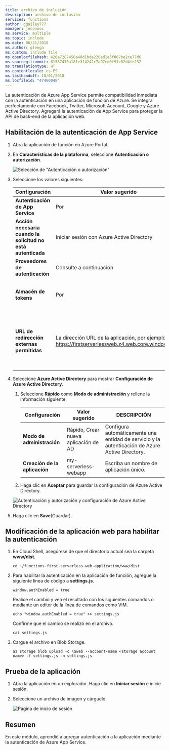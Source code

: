 ```yaml
---
title: archivo de inclusión
description: archivo de inclusión
services: functions
author: ggailey777
manager: jeconnoc
ms.service: multiple
ms.topic: include
ms.date: 06/21/2018
ms.author: glenga
ms.custom: include file
ms.openlocfilehash: 426a7287458a48d1bda220ad1a5f067be2ce77d6
ms.sourcegitcommit: 81587470a181e314242c7a97cd0f91c82d4fe232
ms.translationtype: HT
ms.contentlocale: es-ES
ms.lasthandoff: 10/01/2018
ms.locfileid: "47460048"
---
```

La autenticación de Azure App Service permite compatibilidad inmediata con la autenticación en una aplicación de función de Azure. Se integra perfectamente con Facebook, Twitter, Microsoft Account, Google y Azure Active Directory. Agregará la autenticación de App Service para proteger la API de back-end de la aplicación web.

## <a name="enable-app-service-authentication"></a>Habilitación de la autenticación de App Service

1. Abra la aplicación de función en Azure Portal.

1. En **Características de la plataforma**, seleccione **Autenticación o autorización**.

    ![Selección de "Autenticación o autorización"](media/functions-first-serverless-web-app/6-authorization.jpg)

1. Seleccione los valores siguientes:
    
    | Configuración      |  Valor sugerido   | DESCRIPCIÓN                                        |
    | --- | --- | ---|
    | **Autenticación de App Service** | Por | Habilita la autenticación. |
    | **Acción necesaria cuando la solicitud no está autenticada** | Iniciar sesión con Azure Active Directory | Seleccione un método de autenticación configurado (a continuación). |
    | **Proveedores de autenticación** | Consulte a continuación | Consulte a continuación |
    | **Almacén de tokens** | Por | Permite que App Service almacene y administre los tokens. |
    | **URL de redirección externas permitidas** | La dirección URL de la aplicación, por ejemplo: https://firstserverlessweb.z4.web.core.windows.net/ | Las direcciones URL a las que puede redirigir App Service una vez autenticado un usuario. |

1. Seleccione **Azure Active Directory** para mostrar **Configuración de Azure Active Directory**.

    1. Seleccione **Rápido** como **Modo de administración** y rellene la información siguiente.
    
        | Configuración      |  Valor sugerido   | DESCRIPCIÓN                                        |
        | --- | --- | ---|
        | **Modo de administración** | Rápido, Crear nueva aplicación de AD | Configura automáticamente una entidad de servicio y la autenticación de Azure Active Directory. |
        | **Creación de la aplicación** | my-serverless-webapp | Escriba un nombre de aplicación único. |
    
    1. Haga clic en **Aceptar** para guardar la configuración de Azure Active Directory.

    ![Autenticación y autorización y configuración de Azure Active Directory](media/functions-first-serverless-web-app/6-create-aad.png)

1. Haga clic en **Save**(Guardar).


## <a name="modify-the-web-app-to-enable-authentication"></a>Modificación de la aplicación web para habilitar la autenticación

1. En Cloud Shell, asegúrese de que el directorio actual sea la carpeta **www/dist**.

    ```azurecli
    cd ~/functions-first-serverless-web-application/www/dist
    ```

1. Para habilitar la autenticación en la aplicación de función, agregue la siguiente línea de código a **settings.js**.

    `window.authEnabled = true`

    Realice el cambio y vea el resultado con los siguientes comandos o mediante un editor de la línea de comandos como VIM.

    ```azurecli
    echo "window.authEnabled = true" >> settings.js
    ```

    Confirme que el cambio se realizó en el archivo.

    ```azurecli
    cat settings.js
    ```

1. Cargue el archivo en Blob Storage.

    ```azurecli
    az storage blob upload -c \$web --account-name <storage account name> -f settings.js -n settings.js
    ```


## <a name="test-the-application"></a>Prueba de la aplicación

1. Abra la aplicación en un explorador. Haga clic en **Iniciar sesión** e inicie sesión.

1. Seleccione un archivo de imagen y cárguelo.

    ![Página de inicio de sesión](media/functions-first-serverless-web-app/6-aad-auth.png)
    

## <a name="summary"></a>Resumen

En este módulo, aprendió a agregar autenticación a la aplicación mediante la autenticación de Azure App Service.
